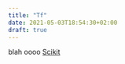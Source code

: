 ```yaml
---
title: "Tf"
date: 2021-05-03T18:54:30+02:00
draft: true
---
```


<!---more--->

blah  oooo 
[Scikit](/scikit/intro)
